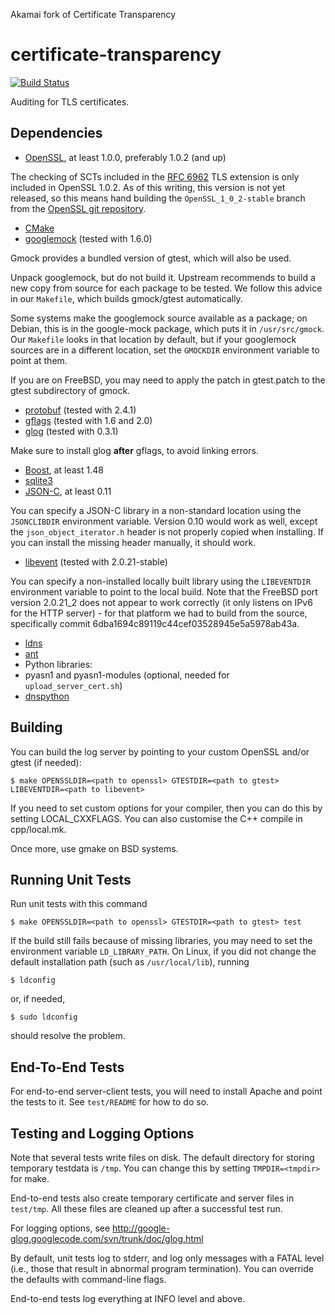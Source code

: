 Akamai fork of Certificate Transparency

certificate-transparency
========================

[![Build Status](https://travis-ci.org/google/certificate-transparency.svg?branch=master)](https://travis-ci.org/google/certificate-transparency)

Auditing for TLS certificates.

## Dependencies ##

 - [OpenSSL](https://www.openssl.org/source/), at least 1.0.0, preferably 1.0.2 (and up)

The checking of SCTs included in the [RFC 6962](http://tools.ietf.org/html/rfc6962) TLS extension is only included in OpenSSL 1.0.2. As of this writing, this version is not yet released, so this means hand building the ```OpenSSL_1_0_2-stable``` branch from the [OpenSSL git repository](https://www.openssl.org/source/repos.html).

 - [CMake](http://www.cmake.org/)
 - [googlemock](https://code.google.com/p/googlemock/) (tested with 1.6.0)

Gmock provides a bundled version of gtest, which will also be used.

Unpack googlemock, but do not build it. Upstream recommends to build a new copy from source for each package to be tested. We follow this advice in our ```Makefile```, which builds gmock/gtest automatically.

Some systems make the googlemock source available as a package; on Debian, this is in the google-mock package, which puts it in ```/usr/src/gmock```. Our ```Makefile``` looks in that location by default, but if your googlemock sources are in a different location, set the ```GMOCKDIR``` environment variable to point at them.

If you are on FreeBSD, you may need to apply the patch in gtest.patch to the gtest subdirectory of gmock.

 - [protobuf](https://github.com/google/protobuf) (tested with 2.4.1)
 - [gflags](https://code.google.com/p/gflags/) (tested with 1.6 and 2.0)
 - [glog](https://code.google.com/p/google-glog/) (tested with 0.3.1)

Make sure to install glog **after** gflags, to avoid linking errors.

 - [Boost](http://www.boost.org/), at least 1.48
 - [sqlite3](http://www.sqlite.org/)
 - [JSON-C](https://github.com/json-c/json-c/), at least 0.11

You can specify a JSON-C library in a non-standard location using the ```JSONCLIBDIR``` environment variable. Version 0.10 would work as well, except the ```json_object_iterator.h``` header is not properly copied when installing. If you can install the missing header manually, it should work.

 - [libevent](http://libevent.org/) (tested with 2.0.21-stable)

You can specify a non-installed locally built library using the ```LIBEVENTDIR``` environment variable to point to the local build. Note that the FreeBSD port version 2.0.21_2 does not appear to work correctly (it only listens on IPv6 for the HTTP server) - for that platform we had to build from the source, specifically commit 6dba1694c89119c44cef03528945e5a5978ab43a.

 - [ldns](http://www.nlnetlabs.nl/projects/ldns/)
 - [ant](http://ant.apache.org/)
 - Python libraries:
  - pyasn1 and pyasn1-modules (optional, needed for ```upload_server_cert.sh```)
  - [dnspython](http://www.dnspython.org/)

## Building ##

You can build the log server by pointing to your custom OpenSSL and/or gtest (if needed):

```
$ make OPENSSLDIR=<path to openssl> GTESTDIR=<path to gtest> LIBEVENTDIR=<path to libevent>
```

If you need to set custom options for your compiler, then you can do this by setting LOCAL_CXXFLAGS. You can also customise the C++ compile in cpp/local.mk.

Once more, use gmake on BSD systems.

## Running Unit Tests ##

Run unit tests with this command

```
$ make OPENSSLDIR=<path to openssl> GTESTDIR=<path to gtest> test
```

If the build still fails because of missing libraries, you may need to set the
environment variable ```LD_LIBRARY_PATH```. On Linux, if you did not change the
default installation path (such as ```/usr/local/lib```), running

```
$ ldconfig
```

or, if needed,

```
$ sudo ldconfig
```

should resolve the problem.

## End-To-End Tests ##

For end-to-end server-client tests, you will need to install Apache
and point the tests to it. See ```test/README``` for how to do so.

## Testing and Logging Options ##

Note that several tests write files on disk. The default directory for
storing temporary testdata is ```/tmp```. You can change
this by setting ```TMPDIR=<tmpdir>``` for make.

End-to-end tests also create temporary certificate and server files in
```test/tmp```. All these files are cleaned up after a successful test run.

For logging options, see
http://google-glog.googlecode.com/svn/trunk/doc/glog.html

By default, unit tests log to stderr, and log only messages with a FATAL level
(i.e., those that result in abnormal program termination).
You can override the defaults with command-line flags.

End-to-end tests log everything at INFO level and above.
